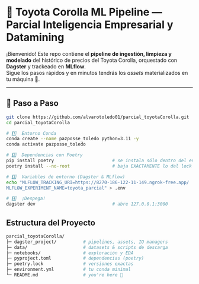 # 🚗 Toyota Corolla ML Pipeline — Parcial Inteligencia Empresarial y Datamining

¡Bienvenido! Este repo contiene el **pipeline de ingestión, limpieza y modelado** del histórico de precios del Toyota Corolla, orquestado con **Dagster** y trackeado en **MLflow**.  
Sigue los pasos rápidos y en minutos tendrás los _assets_ materializados en tu máquina 🤖.

---

## 🌟 Paso a Paso

```bash
git clone https://github.com/alvarotoledo01/parcial_toyotaCorolla.git
cd parcial_toyotaCorolla

# 1️⃣  Entorno Conda
conda create --name pazposse_toledo python=3.11 -y
conda activate pazposse_toledo

# 2️⃣  Dependencias con Poetry
pip install poetry                      # se instala sólo dentro del env
poetry install --no-root                # baja EXACTAMENTE lo del lock

# 3️⃣  Variables de entorno (Dagster & MLflow)
echo "MLFLOW_TRACKING_URI=https://8270-186-122-11-149.ngrok-free.app/
MLFLOW_EXPERIMENT_NAME=toyota_parcial" > .env

# 4️⃣  ¡Despega!
dagster dev                             # abre 127.0.0.1:3000
```

## Estructura del Proyecto

```bash
parcial_toyotaCorolla/
├─ dagster_project/          # pipelines, assets, IO managers
├─ data/                     # datasets & scripts de descarga
├─ notebooks/                # exploración y EDA
├─ pyproject.toml            # dependencias (poetry)
├─ poetry.lock               # versiones exactas
├─ environment.yml           # tu conda minimal
└─ README.md                 # you're here 🚀
```
